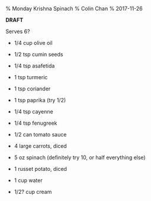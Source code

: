 % Monday Krishna Spinach
% Colin Chan
% 2017-11-26

**DRAFT**

Serves 6?

* 1/4 cup olive oil
* 1/2 tsp cumin seeds
* 1/4 tsp asafetida

* 1 tsp turmeric
* 1 tsp coriander
* 1 tsp paprika (try 1/2)
* 1/4 tsp cayenne
* 1/4 tsp fenugreek
* 1/2 can tomato sauce

* 4 large carrots, diced
* 5 oz spinach (definitely try 10, or half everything else)
* 1 russet potato, diced

* 1 cup water

* 1/2? cup cream
